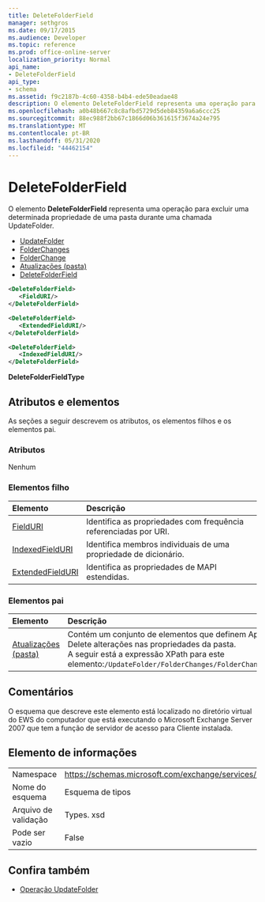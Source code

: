 ```yaml
---
title: DeleteFolderField
manager: sethgros
ms.date: 09/17/2015
ms.audience: Developer
ms.topic: reference
ms.prod: office-online-server
localization_priority: Normal
api_name:
- DeleteFolderField
api_type:
- schema
ms.assetid: f9c2187b-4c60-4358-b4b4-ede50eadae48
description: O elemento DeleteFolderField representa uma operação para excluir uma determinada propriedade de uma pasta durante uma chamada UpdateFolder.
ms.openlocfilehash: a0b48b667c8c8afbd5729d5deb84359a6a6ccc25
ms.sourcegitcommit: 88ec988f2bb67c1866d06b361615f3674a24e795
ms.translationtype: MT
ms.contentlocale: pt-BR
ms.lasthandoff: 05/31/2020
ms.locfileid: "44462154"
---
```

# <a name="deletefolderfield"></a>DeleteFolderField

O elemento **DeleteFolderField** representa uma operação para excluir uma determinada propriedade de uma pasta durante uma chamada UpdateFolder. 
  
- [UpdateFolder](updatefolder.md) 
- [FolderChanges](folderchanges.md)  
- [FolderChange](folderchange.md)  
- [Atualizações (pasta)](updates-folder.md) 
- [DeleteFolderField](deletefolderfield.md)
  
```xml
<DeleteFolderField>
   <FieldURI/>
</DeleteFolderField>
```

```xml
<DeleteFolderField>
   <ExtendedFieldURI/>
</DeleteFolderField>
```

```xml
<DeleteFolderField>
   <IndexedFieldURI/>
</DeleteFolderField>
```

**DeleteFolderFieldType**

## <a name="attributes-and-elements"></a>Atributos e elementos

As seções a seguir descrevem os atributos, os elementos filhos e os elementos pai.
  
### <a name="attributes"></a>Atributos

Nenhum
  
### <a name="child-elements"></a>Elementos filho

|**Elemento**|**Descrição**|
|:-----|:-----|
|[FieldURI](fielduri.md) <br/> |Identifica as propriedades com frequência referenciadas por URI.  <br/> |
|[IndexedFieldURI](indexedfielduri.md) <br/> |Identifica membros individuais de uma propriedade de dicionário.  <br/> |
|[ExtendedFieldURI](extendedfielduri.md) <br/> |Identifica as propriedades de MAPI estendidas.  <br/> |
   
### <a name="parent-elements"></a>Elementos pai

|**Elemento**|**Descrição**|
|:-----|:-----|
|[Atualizações (pasta)](updates-folder.md) <br/> |Contém um conjunto de elementos que definem Append, set e Delete alterações nas propriedades da pasta.  <br/> A seguir está a expressão XPath para este elemento:`/UpdateFolder/FolderChanges/FolderChange[i]/Updates` <br/> |
   
## <a name="remarks"></a>Comentários

O esquema que descreve este elemento está localizado no diretório virtual do EWS do computador que está executando o Microsoft Exchange Server 2007 que tem a função de servidor de acesso para Cliente instalada.
  
## <a name="element-information"></a>Elemento de informações

|||
|:-----|:-----|
|Namespace  <br/> |https://schemas.microsoft.com/exchange/services/2006/types  <br/> |
|Nome do esquema  <br/> |Esquema de tipos  <br/> |
|Arquivo de validação  <br/> |Types. xsd  <br/> |
|Pode ser vazio  <br/> |False  <br/> |
   
## <a name="see-also"></a>Confira também

- [Operação UpdateFolder](updatefolder-operation.md)

